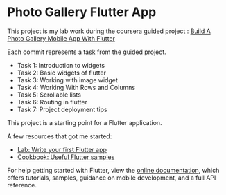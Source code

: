 # Photo Gallery Flutter App

This project is my lab work during the coursera guided project :
[Build A Photo Gallery Mobile App With Flutter](https://www.coursera.org/learn/flutter-photo-gallery-app)

Each commit represents a task from the guided project.

- Task 1: Introduction to widgets
- Task 2: Basic widgets of flutter
- Task 3: Working with image widget
- Task 4: Working With Rows and Columns
- Task 5: Scrollable lists
- Task 6: Routing in flutter
- Task 7: Project deployment tips


This project is a starting point for a Flutter application.

A few resources that got me started:

- [Lab: Write your first Flutter app](https://flutter.dev/docs/get-started/codelab)
- [Cookbook: Useful Flutter samples](https://flutter.dev/docs/cookbook)

For help getting started with Flutter, view the
[online documentation](https://flutter.dev/docs), which offers tutorials,
samples, guidance on mobile development, and a full API reference.
